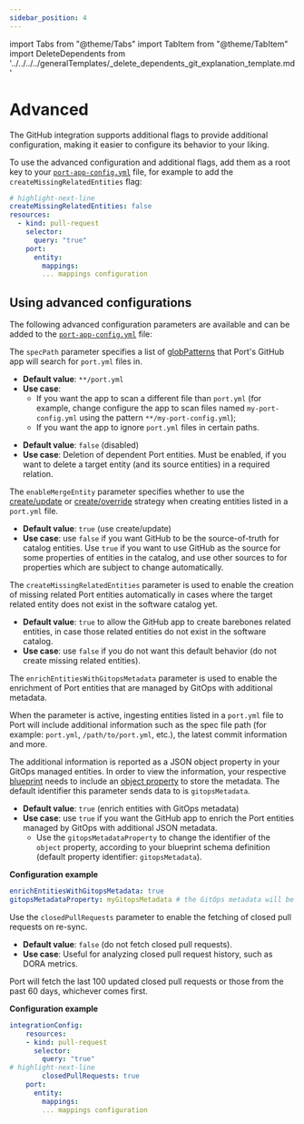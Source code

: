 ```yaml
---
sidebar_position: 4
---
```


import Tabs from "@theme/Tabs"
import TabItem from "@theme/TabItem"
import DeleteDependents from '../../../../generalTemplates/\_delete_dependents_git_explanation_template.md'

# Advanced

The GitHub integration supports additional flags to provide additional configuration, making it easier to configure its behavior to your liking.

To use the advanced configuration and additional flags, add them as a root key to your [`port-app-config.yml`](./github.md#port-app-configyml-file) file, for example to add the
`createMissingRelatedEntities` flag:

```yaml showLineNumbers
# highlight-next-line
createMissingRelatedEntities: false
resources:
  - kind: pull-request
    selector:
      query: "true"
    port:
      entity:
        mappings:
        ... mappings configuration
```

## Using advanced configurations

The following advanced configuration parameters are available and can be added to the [`port-app-config.yml`](./github.md#port-app-configyml-file) file:

<Tabs groupId="config" queryString="parameter">

<TabItem label="Spec path" value="specPath">

The `specPath` parameter specifies a list of [globPatterns](https://www.malikbrowne.com/blog/a-beginners-guide-glob-patterns) that Port's GitHub app will search for `port.yml` files in.

- **Default value**: `**/port.yml`
- **Use case**:
  - If you want the app to scan a different file than `port.yml` (for example, change configure the app to scan files named `my-port-config.yml` using the pattern `**/my-port-config.yml`);
  - If you want the app to ignore `port.yml` files in certain paths.

</TabItem>

<TabItem label="Delete dependent entities" value="deleteDependent">

<DeleteDependents/>

- **Default value**: `false` (disabled)
- **Use case**: Deletion of dependent Port entities. Must be enabled, if you want to delete a target entity (and its source entities) in a required relation.

</TabItem>

<TabItem label="Enable merge entity" value="enableMergeEntity">

The `enableMergeEntity` parameter specifies whether to use the [create/update](/build-your-software-catalog/custom-integration/api?operation=create-update#usage) or [create/override](/build-your-software-catalog/custom-integration/api?operation=create-override#usage) strategy when creating entities listed in a `port.yml` file.

- **Default value**: `true` (use create/update)
- **Use case**: use `false` if you want GitHub to be the source-of-truth for catalog entities. Use `true` if you want to use GitHub as the source for some properties of entities in the catalog, and use other sources to for properties which are subject to change automatically.

</TabItem>

<TabItem value="createMissingRelatedEntities" label="Create missing related entities">

The `createMissingRelatedEntities` parameter is used to enable the creation of missing related Port entities automatically in cases where the target related entity does not exist in the software catalog yet.

- **Default value**: `true` to allow the GitHub app to create barebones related entities, in case those related entities do not exist in the software catalog.
- **Use case**: use `false` if you do not want this default behavior (do not create missing related entities).

</TabItem>

<TabItem value="enrichEntities" label="Enrich entities">

The `enrichEntitiesWithGitopsMetadata` parameter is used to enable the enrichment of Port entities that are managed by GitOps with additional metadata.

When the parameter is active, ingesting entities listed in a `port.yml` file to Port will include additional information such as the spec file path (for example: `port.yml`, `/path/to/port.yml`, etc.), the latest commit information and more.

The additional information is reported as a JSON object property in your GitOps managed entities. In order to view the information, your respective [blueprint](/build-your-software-catalog/customize-integrations/configure-data-model/setup-blueprint/setup-blueprint.md) needs to include an [object property](/build-your-software-catalog/customize-integrations/configure-data-model/setup-blueprint/properties/object.md) to store the metadata. The default identifier this parameter sends data to is `gitopsMetadata`.

- **Default value**: `true` (enrich entities with GitOps metadata)
- **Use case**: use `true` if you want the GitHub app to enrich the Port entities managed by GitOps with additional JSON metadata.
  - Use the `gitopsMetadataProperty` to change the identifier of the `object` property, according to your blueprint schema definition (default property identifier: `gitopsMetadata`).

**Configuration example**

```yaml showLineNumbers
enrichEntitiesWithGitopsMetadata: true
gitopsMetadataProperty: myGitopsMetadata # the GitOps metadata will be sent to the "myGitopsMetadata" property of the blueprint's entities
```

</TabItem>

<TabItem value="closedPullRequests" label="Fetch closed pull requests">

Use the `closedPullRequests` parameter to enable the fetching of closed pull requests on re-sync.

- **Default value**: `false` (do not fetch closed pull requests).
- **Use case**: Useful for analyzing closed pull request history, such as DORA metrics.

 
Port will fetch the last 100 updated closed pull requests or those from the past 60 days, whichever comes first.


**Configuration example**

```yaml showLineNumbers
integrationConfig:
    resources:
    - kind: pull-request
      selector:
        query: "true"
# highlight-next-line
        closedPullRequests: true
    port:
      entity:
        mappings:
        ... mappings configuration
```

</TabItem>

</Tabs>
